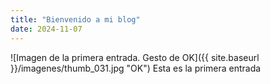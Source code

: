 ```yaml
---
title: "Bienvenido a mi blog"
date: 2024-11-07
---
```

![Imagen de la primera entrada. Gesto de OK]({{ site.baseurl }}/imagenes/thumb_031.jpg "OK")
Esta es la primera entrada
